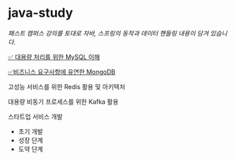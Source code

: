 # java-study

_패스트 캠퍼스 강의를 토대로 자바, 스프링의 동작과 데이터 핸들링 내용이 담겨 있습니다._

[✅ 대용량 처리를 위한 MySQL 이해](https://github.com/hoonloper/java-study/tree/main/fastcampus-mysql-master#readme)

[✅비즈니스 요구사항에 유연한 MongoDB](#mongodb-md)

고성능 서비스를 위한 Redis 활용 및 아키텍처

대용량 비동기 프로세스를 위한 Kafka 활용

스타트업 서비스 개발

- 초기 개발
- 성장 단계
- 도약 단계
